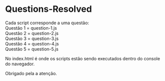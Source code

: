 # Questions-Resolved
 
 Cada script corresponde a uma questão: </br>
 Questão 1 = question-1.js </br>
 Questão 2 = question-2.js </br>
 Questão 3 = question-3.js </br>
 Questão 4 = question-4.js </br>
 Questão 5 = question-5.js </br>
 
 No index.html é onde os scripts estão sendo executados dentro do console do navegador.</br>
 
 Obrigado pela a atenção.
 
 
